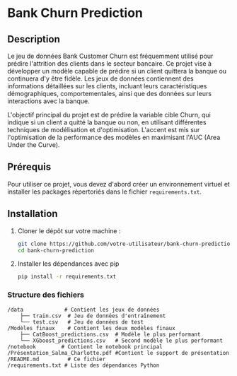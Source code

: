 # Bank Churn Prediction

## Description

Le jeu de données Bank Customer Churn est fréquemment utilisé pour prédire l'attrition des clients dans le secteur bancaire. Ce projet vise à développer un modèle capable de prédire si un client quittera la banque ou continuera d'y être fidèle. Les jeux de données contiennent des informations détaillées sur les clients, incluant leurs caractéristiques démographiques, comportementales, ainsi que des données sur leurs interactions avec la banque.

L'objectif principal du projet est de prédire la variable cible Churn, qui indique si un client a quitté la banque ou non, en utilisant différentes techniques de modélisation et d'optimisation. L'accent est mis sur l'optimisation de la performance des modèles en maximisant l'AUC (Area Under the Curve). 

## Prérequis

Pour utiliser ce projet, vous devez d'abord créer un environnement virtuel et installer les packages répertoriés dans le fichier `requirements.txt`.

## Installation

1. Cloner le dépôt sur votre machine :
   ```bash
   git clone https://github.com/votre-utilisateur/bank-churn-prediction.git
   cd bank-churn-prediction

2. Installer les dépendances avec pip
   ```bash
   pip install -r requirements.txt

### Structure des fichiers
``` 
/data             # Contient les jeux de données
    ├── train.csv  # Jeu de données d'entraînement
    └── test.csv   # Jeu de données de test
/Modèles finaux    # Contient les deux modèles finaux
    ├── CatBoost_predictions.csv  # Modèle le plus performant
    └── XGboost_predictions.csv   # Second modèle le plus performant
/notebook        # Contient le notebook principal
/Présentation_Salma_Charlotte.pdf #Contient le support de présentation
/README.md         # Ce fichier
/requirements.txt # Liste des dépendances Python
```
